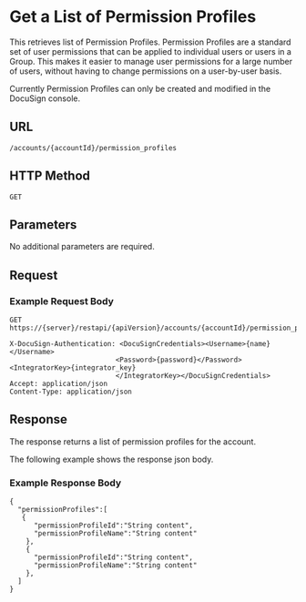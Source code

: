 # Get a List of Permission Profiles

This retrieves list of Permission Profiles. Permission Profiles are a standard set of user permissions that can be applied to individual users or users in a Group. This makes it easier to manage user permissions for a large number of users, without having to change permissions on a user-by-user basis.

Currently Permission Profiles can only be created and modified in the DocuSign console.

## URL

    /accounts/{accountId}/permission_profiles

## HTTP Method

    GET

## Parameters

No additional parameters are required.

## Request

### Example Request Body

    GET https://{server}/restapi/{apiVersion}/accounts/{accountId}/permission_profiles
    
    X-DocuSign-Authentication: <DocuSignCredentials><Username>{name}</Username>
                              <Password>{password}</Password><IntegratorKey>{integrator_key}
                              </IntegratorKey></DocuSignCredentials>
    Accept: application/json
    Content-Type: application/json

## Response

The response returns a list of permission profiles for the account.

The following example shows the response json body.

### Example Response Body

    {
      "permissionProfiles":[
       {
          "permissionProfileId":"String content",
          "permissionProfileName":"String content"
        },
        {
          "permissionProfileId":"String content",
          "permissionProfileName":"String content"
        },
      ]
    }
